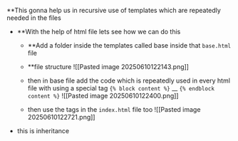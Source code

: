 
**This gonna help us in recursive use of templates which are repeatedly needed in the files

- **With the help of html file lets see how we can do this
	- **Add a folder inside the templates called base inside that `base.html` file
	- **file structure
		![[Pasted image 20250610122143.png]]
	- then in base file add the code which is repeatedly used in every html file with using a special tag 
	  `{% block content %}` __ `{% endblock content %}`
		![[Pasted image 20250610122400.png]]
		
	- then use the tags in the `index.html` file too 
		![[Pasted image 20250610122721.png]]

- this is inheritance
